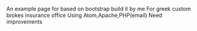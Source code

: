 An example page for based on bootstrap build it by me
For greek custom brokes insurance office
Using Atom,Apache,PHP(email)
Need improvements
